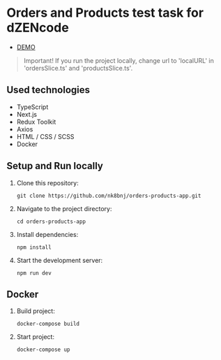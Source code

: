 # Orders and Products test task for dZENcode

- [DEMO](https://orders-products-app.vercel.app/)

> Important! If you run the project locally, change url to 'localURL' in 'ordersSlice.ts' and 'productsSlice.ts'.

## Used technologies

- TypeScript
- Next.js
- Redux Toolkit
- Axios
- HTML / CSS / SCSS
- Docker

## Setup and Run locally

1. Clone this repository:

    ```
    git clone https://github.com/nk8bnj/orders-products-app.git
    ```

2. Navigate to the project directory:

    ```
    cd orders-products-app
    ```

3. Install dependencies:

    ```
    npm install
    ```

4. Start the development server:

    ```
    npm run dev
    ```

## Docker

1. Build project:

    ```
    docker-compose build
    ```
2. Start project:

    ```
    docker-compose up
    ```
